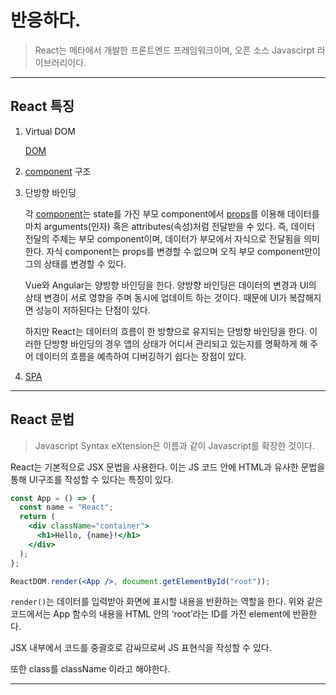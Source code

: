 # 반응하다.

> React는 메타에서 개발한 프론트엔드 프레임워크이며, 오픈 소스 Javascirpt 라이브러리이다.

---

## React 특징

1. Virtual DOM

   [DOM](https://github.com/976520/TIL/blob/main/javascript/DOM.md)

2. [component](https://github.com/976520/TIL/blob/main/react/component.md) 구조

3. 단방향 바인딩

   각 [component](https://github.com/976520/TIL/blob/main/react/component.md)는 state를 가진 부모 component에서 [props](https://github.com/976520/TIL/blob/main/react/props.md)를 이용해 데이터를 마치 arguments(인자) 혹은 attributes(속성)처럼 전달받을 수 있다. 즉, 데이터 전달의 주체는 부모 component이며, 데이터가 부모에서 자식으로 전달됨을 의미한다. 자식 component는 props를 변경할 수 없으며 오직 부모 component만이 그의 상태를 변경할 수 있다.

   Vue와 Angular는 양방향 바인딩을 한다. 양방향 바인딩은 데이터의 변경과 UI의 상태 변경이 서로 영향을 주며 동시에 업데이트 하는 것이다. 때문에 UI가 복잡해지면 성능이 저하된다는 단점이 있다.

   하지만 React는 데이터의 흐름이 한 방향으로 유지되는 단방향 바인딩을 한다. 이러한 단방향 바인딩의 경우 앱의 상태가 어디서 관리되고 있는지를 명확하게 해 주어 데이터의 흐름을 예측하여 디버깅하기 쉽다는 장점이 있다.

4. [SPA](https://github.com/976520/TIL/blob/main/Web/%ED%8E%98%EC%9D%B4%EC%A7%80%20%EA%B5%AC%EC%84%B1%20%EB%B0%A9%EC%8B%9D/SPA.md)

---

## React 문법

> Javascript Syntax eXtension은 이름과 같이 Javascript를 확장한 것이다.

React는 기본적으로 JSX 문법을 사용한다. 이는 JS 코드 안에 HTML과 유사한 문법을 통해 UI구조를 작성할 수 있다는 특징이 있다.

```jsx
const App = () => {
  const name = "React";
  return (
    <div className="container">
      <h1>Hello, {name}!</h1>
    </div>
  );
};

ReactDOM.render(<App />, document.getElementById("root"));
```

`render()`는 데이터를 입력받아 화면에 표시할 내용을 반환하는 역할을 한다. 위와 같은 코드에서는 App 함수의 내용을 HTML 안의 ‘root’라는 ID를 가진 element에 반환한다.

JSX 내부에서 코드를 중괄호로 감싸므로써 JS 표현식을 작성할 수 있다.

또한 class를 className 이라고 해야한다.

---
